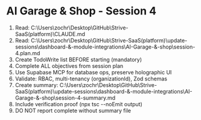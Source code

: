 # AI Garage & Shop - Session 4

1. Read: C:\Users\zochr\Desktop\GitHub\Strive-SaaS\(platform)\CLAUDE.md
2. Read: C:\Users\zochr\Desktop\GitHub\Strive-SaaS\(platform)\update-sessions\dashboard-&-module-integrations\AI-Garage-&-shop\session-4.plan.md
3. Create TodoWrite list BEFORE starting (mandatory)
4. Complete ALL objectives from session plan
5. Use Supabase MCP for database ops, preserve holographic UI
6. Validate: RBAC, multi-tenancy (organizationId), Zod schemas
7. Create summary: C:\Users\zochr\Desktop\GitHub\Strive-SaaS\(platform)\update-sessions\dashboard-&-module-integrations\AI-Garage-&-shop\session-4-summary.md
8. Include verification proof (npx tsc --noEmit output)
9. DO NOT report complete without summary file
